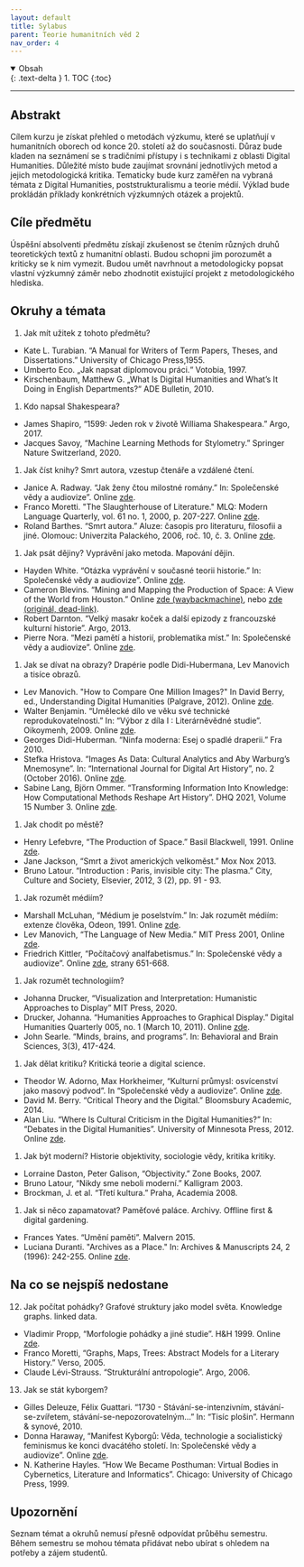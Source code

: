 ```yaml
---
layout: default
title: Sylabus
parent: Teorie humanitních věd 2
nav_order: 4
---
```


<details open markdown="block">
  <summary>
    Obsah
  </summary>
  {: .text-delta }
1. TOC
{:toc}
</details>

---
## Abstrakt
Cílem kurzu je získat přehled o metodách výzkumu, které se uplatňují v humanitních oborech od konce 20. století až do současnosti. Důraz bude kladen na seznámení se s tradičními přístupy i s technikami z oblasti Digital Humanities. Důležité místo bude zaujímat srovnání jednotlivých metod a jejich metodologická kritika. Tematicky bude kurz zaměřen na vybraná témata z Digital Humanities, poststrukturalismu a teorie médií. Výklad bude prokládán příklady konkrétních výzkumných otázek a projektů.

## Cíle předmětu
Úspěšní absolventi předmětu získají zkušenost se čtením různých druhů teoretických textů z humanitní oblasti. Budou schopni jim porozumět a kriticky se k nim vymezit. Budou umět navrhnout a metodologicky popsat vlastní výzkumný záměr nebo zhodnotit existující projekt z metodologického hlediska.

## Okruhy a témata
1. Jak mít užitek z tohoto předmětu?
  * Kate L. Turabian. “A Manual for Writers of Term Papers, Theses, and Dissertations.” University of Chicago Press,1955.
  * Umberto Eco. „Jak napsat diplomovou práci.“ Votobia, 1997.
  * Kirschenbaum, Matthew G. „What Is Digital Humanities and What’s It Doing in English Departments?“ ADE Bulletin, 2010.

1. Kdo napsal Shakespeara?
  * James Shapiro, “1599: Jeden rok v životě Williama Shakespeara.” Argo, 2017.
  * Jacques Savoy, “Machine Learning Methods for Stylometry.” Springer Nature Switzerland, 2020.

1. Jak číst knihy? Smrt autora, vzestup čtenáře a vzdálené čtení.
  * Janice A. Radway. “Jak ženy čtou milostné romány.” In: Společenské vědy a audiovize”. Online [zde](https://monoskop.org/images/d/d8/Bendova_Helena_Strnad_Matej_eds_Spolecenske_vedy_a_audiovize_2014.pdf).
  * Franco Moretti. "The Slaughterhouse of Literature." MLQ: Modern Language Quarterly, vol. 61 no. 1, 2000, p. 207-227. Online [zde](https://muse.jhu.edu/article/22852/summary).
  * Roland Barthes. “Smrt autora.” Aluze: časopis pro literaturu, filosofii a jiné. Olomouc: Univerzita Palackého, 2006, roč. 10, č. 3. Online [zde](https://monoskop.org/images/d/de/Barthes_Roland_1968_2006_Smrt_autora.pdf).

1. Jak psát dějiny? Vyprávění jako metoda. Mapování dějin.
  * Hayden White. “Otázka vyprávění v současné teorii historie.” In: Společenské vědy a audiovize”. Online [zde](https://monoskop.org/images/d/d8/Bendova_Helena_Strnad_Matej_eds_Spolecenske_vedy_a_audiovize_2014.pdf).
  * Cameron Blevins. “Mining and Mapping the Production of Space: A View of the World from Houston.” Online [zde (waybackmachine)](https://web.archive.org/web/20220125152841/http://web.stanford.edu/group/spatialhistory/cgi-bin/site/pub.php?id=93), nebo [zde (originál, dead-link)](https://web.stanford.edu/group/spatialhistory/cgi-bin/site/pub.php?id=93).
  * Robert Darnton. “Velký masakr koček a další epizody z francouzské kulturní historie”. Argo, 2013.
  * Pierre Nora. “Mezi pamětí a historií, problematika míst.” In: Společenské vědy a audiovize”. Online [zde](https://monoskop.org/images/d/d8/Bendova_Helena_Strnad_Matej_eds_Spolecenske_vedy_a_audiovize_2014.pdf).

1. Jak se dívat na obrazy? Drapérie podle Didi-Hubermana, Lev Manovich a tisíce obrazů.
  * Lev Manovich. "How to Compare One Million Images?" In David Berry, ed., Understanding Digital Humanities (Palgrave, 2012). Online [zde](http://softwarestudies.com/cultural_analytics/2011.How_To_Compare_One_Million_Images.pdf).
  * Walter Benjamin. “Umělecké dílo ve věku své technické reprodukovatelnosti.” In: “Výbor z díla I : Literárněvědné studie”. Oikoymenh, 2009. Online [zde](https://monoskop.org/images/5/52/Benjamin_Walter_1936_2009_Umelecke_dilo_ve_veku_sve_technicke_reprodukovatelnosti.pdf).
  * Georges Didi-Huberman. “Ninfa moderna: Esej o spadlé draperii.” Fra 2010.
  * Stefka Hristova. “Images As Data: Cultural Analytics and Aby Warburg’s Mnemosyne”. In: “International Journal for Digital Art History”, no. 2 (October 2016).  Online [zde](https://journals.ub.uni-heidelberg.de/index.php/dah/article/view/23489/27209).
  * Sabine Lang, Björn Ommer. “Transforming Information Into Knowledge: How Computational Methods Reshape Art History”. DHQ 2021, Volume 15 Number 3. Online [zde](http://www.digitalhumanities.org/dhq/vol/15/3/000560/000560.html).

1. Jak chodit po městě?
  * Henry Lefebvre, “The Production of Space.” Basil Blackwell, 1991. Online [zde](https://monoskop.org/images/7/75/Lefebvre_Henri_The_Production_of_Space.pdf).
  * Jane Jackson, “Smrt a život amerických velkoměst.” Mox Nox 2013.
  * Bruno Latour. “Introduction : Paris, invisible city: The plasma.” City, Culture and Society, Elsevier, 2012, 3 (2), pp. 91 - 93.

1. Jak rozumět médiím?
  * Marshall McLuhan, “Médium je poselstvím.” In: Jak rozumět médiím: extenze člověka, Odeon, 1991. Online [zde](https://monoskop.org/images/7/77/McLuhan_Marshall_Jak_rozumet_mediim.pdf).
  * Lev Manovich, “The Language of New Media.” MIT Press 2001, Online [zde](https://monoskop.org/images/b/b4/Manovich_Lev_The_Language_of_New_Media_2001.pdf).
  * Friedrich Kittler, “Počítačový analfabetismus.” In: Společenské vědy a audiovize”. Online [zde](https://monoskop.org/images/d/d8/Bendova_Helena_Strnad_Matej_eds_Spolecenske_vedy_a_audiovize_2014.pdf), strany 651-668.

1. Jak rozumět technologiím?
  * Johanna Drucker, “Visualization and Interpretation: Humanistic Approaches to Display” MIT Press, 2020.
  * Drucker, Johanna. “Humanities Approaches to Graphical Display.” Digital Humanities Quarterly 005, no. 1 (March 10, 2011). Online [zde](http://www.digitalhumanities.org/dhq/vol/5/1/000091/000091.html).
  * John Searle. “Minds, brains, and programs”. In: Behavioral and Brain Sciences, 3(3), 417-424.

1. Jak dělat kritiku? Kritická teorie a digital science.
  * Theodor W. Adorno, Max Horkheimer, “Kulturní průmysl: osvícenství jako masový podvod”. In “Společenské vědy a audiovize”. Online [zde](https://monoskop.org/images/d/d8/Bendova_Helena_Strnad_Matej_eds_Spolecenske_vedy_a_audiovize_2014.pdf).
  * David M. Berry. “Critical Theory and the Digital.” Bloomsbury Academic, 2014.
  * Alan Liu. “Where  Is Cultural Criticism in the Digital Humanities?” In: “Debates in the Digital Humanities”. University of Minnesota Press, 2012. Online [zde](https://dhdebates.gc.cuny.edu/read/untitled-88c11800-9446-469b-a3be-3fdb36bfbd1e/section/896742e7-5218-42c5-89b0-0c3c75682a2f#ch29).

1. Jak být moderní? Historie objektivity, sociologie vědy, kritika kritiky.
  * Lorraine Daston, Peter Galison, “Objectivity.” Zone Books, 2007.
  * Bruno Latour, “Nikdy sme neboli moderní.” Kalligram 2003.
  * Brockman, J. et al. “Třetí kultura.” Praha, Academia 2008.

1. Jak si něco zapamatovat? Paměťové paláce. Archivy. Offline first & digital gardening.
  * Frances Yates. “Umění paměti”. Malvern 2015.
  * Luciana Duranti. "Archives as a Place." In: Archives & Manuscripts 24, 2 (1996): 242-255. Online [zde](https://archivo.cartagena.es/doc/Archivos_Social_Studies/Vol1_n0/07-duranti_archives.pdf).

## Na co se nejspíš nedostane

12. Jak počítat pohádky? Grafové struktury jako model světa. Knowledge graphs. linked data.
  * Vladimir Propp, “Morfologie pohádky a jiné studie”. H&H 1999. Online [zde](https://monoskop.org/images/f/fd/Propp_Vladimir_Morfologie_pohadky_a_jine_studie.pdf).
  * Franco Moretti, “Graphs, Maps, Trees: Abstract Models for a Literary History.” Verso, 2005.
  * Claude Lévi-Strauss. “Strukturální antropologie”. Argo, 2006.

13. Jak se stát kyborgem?
  * Gilles Deleuze, Félix Guattari. “1730 - Stávání-se-intenzivním, stávání-se-zvířetem, stávání-se-nepozorovatelným…” In: “Tisíc plošin”. Hermann & synové, 2010.
  * Donna Haraway, “Manifest Kyborgů: Věda, technologie a socialistický feminismus ke konci dvacátého století.  In: Společenské vědy a audiovize”. Online [zde](https://monoskop.org/images/d/d8/Bendova_Helena_Strnad_Matej_eds_Spolecenske_vedy_a_audiovize_2014.pdf).
  * N. Katherine Hayles. “How We Became Posthuman: Virtual Bodies in Cybernetics, Literature and Informatics”. Chicago: University of Chicago Press, 1999. 

## Upozornění
Seznam témat a okruhů nemusí přesně odpovídat průběhu semestru. Během semestru se mohou témata přidávat nebo ubírat s ohledem na potřeby a zájem studentů.


